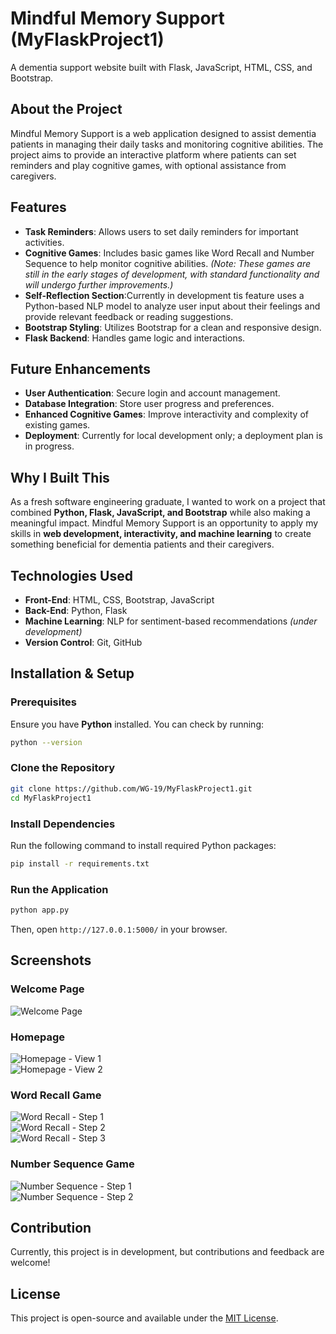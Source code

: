 # Mindful Memory Support (MyFlaskProject1)

A dementia support website built with Flask, JavaScript, HTML, CSS, and Bootstrap.

## About the Project
Mindful Memory Support is a web application designed to assist dementia patients in managing their daily tasks and monitoring cognitive abilities. The project aims to provide an interactive platform where patients can set reminders and play cognitive games, with optional assistance from caregivers.

## Features
- **Task Reminders**: Allows users to set daily reminders for important activities.
- **Cognitive Games**: Includes basic games like Word Recall and Number Sequence to help monitor cognitive abilities. *(Note: These games are still in the early stages of development, with standard functionality and will undergo further improvements.)*
- **Self-Reflection Section**:Currently in development tis feature uses a Python-based NLP model to analyze user input about their feelings and provide relevant feedback or reading suggestions.
- **Bootstrap Styling**: Utilizes Bootstrap for a clean and responsive design.
- **Flask Backend**: Handles game logic and interactions.

## Future Enhancements
- **User Authentication**: Secure login and account management.
- **Database Integration**: Store user progress and preferences.
- **Enhanced Cognitive Games**: Improve interactivity and complexity of existing games.
- **Deployment**: Currently for local development only; a deployment plan is in progress.

## Why I Built This
As a fresh software engineering graduate, I wanted to work on a project that combined **Python, Flask, JavaScript, and Bootstrap** while also making a meaningful impact. Mindful Memory Support is an opportunity to apply my skills in **web development, interactivity, and machine learning** to create something beneficial for dementia patients and their caregivers.

## Technologies Used
- **Front-End**: HTML, CSS, Bootstrap, JavaScript
- **Back-End**: Python, Flask
- **Machine Learning**: NLP for sentiment-based recommendations *(under development)*
- **Version Control**: Git, GitHub

## Installation & Setup
### Prerequisites
Ensure you have **Python** installed. You can check by running:
```sh
python --version
```

### Clone the Repository
```sh
git clone https://github.com/WG-19/MyFlaskProject1.git
cd MyFlaskProject1
```

### Install Dependencies
Run the following command to install required Python packages:
```sh
pip install -r requirements.txt
```

### Run the Application
```sh
python app.py
```
Then, open `http://127.0.0.1:5000/` in your browser.

## Screenshots

### Welcome Page  
![Welcome Page](screenshots/welcomepage.png)  

### Homepage  
![Homepage - View 1](screenshots/homepage1.png)  
![Homepage - View 2](screenshots/homepage2.png)  

### Word Recall Game  
![Word Recall - Step 1](screenshots/wordrecall1.png)  
![Word Recall - Step 2](screenshots/wordrecall2.png)  
![Word Recall - Step 3](screenshots/wordrecall3.png)  

### Number Sequence Game  
![Number Sequence - Step 1](screenshots/numbersequencegame1.png)  
![Number Sequence - Step 2](screenshots/numbersequencegame2.png)

## Contribution
Currently, this project is in development, but contributions and feedback are welcome!

## License
This project is open-source and available under the [MIT License](LICENSE).

